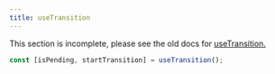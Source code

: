 ```yaml
---
title: useTransition
---
```


<Wip>

This section is incomplete, please see the old docs for [useTransition.](https://reactjs.org/docs/hooks-reference.html#usetransition)

</Wip>


<Intro>

```js
const [isPending, startTransition] = useTransition();
```

</Intro>

<InlineToc />
